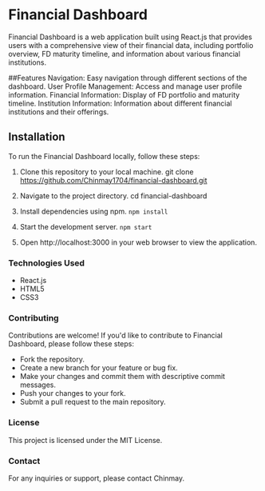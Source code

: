 # Financial Dashboard

Financial Dashboard is a web application built using React.js that provides users with a comprehensive view of their financial data, including portfolio overview, FD maturity timeline, and information about various financial institutions.

##Features
Navigation: Easy navigation through different sections of the dashboard.
User Profile Management: Access and manage user profile information.
Financial Information: Display of FD portfolio and maturity timeline.
Institution Information: Information about different financial institutions and their offerings.

## Installation
To run the Financial Dashboard locally, follow these steps:
1. Clone this repository to your local machine.
git clone https://github.com/Chinmay1704/financial-dashboard.git

2. Navigate to the project directory.
cd financial-dashboard

3. Install dependencies using npm.
`npm install`

4. Start the development server.
`npm start`

5. Open http://localhost:3000 in your web browser to view the application.

### Technologies Used
- React.js
- HTML5
- CSS3

### Contributing
Contributions are welcome! If you'd like to contribute to Financial Dashboard, please follow these steps:
- Fork the repository.
- Create a new branch for your feature or bug fix.
- Make your changes and commit them with descriptive commit messages.
- Push your changes to your fork.
- Submit a pull request to the main repository.

### License
This project is licensed under the MIT License.

### Contact
For any inquiries or support, please contact Chinmay.